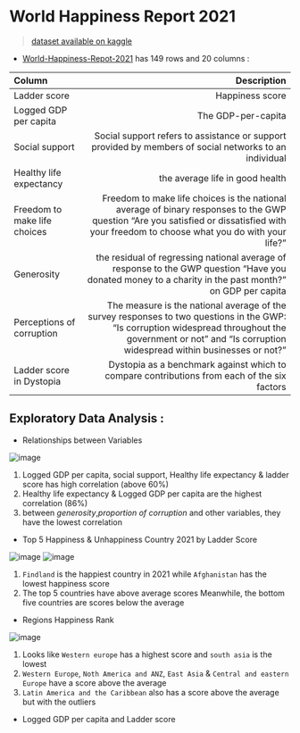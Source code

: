 # World Happiness Report 2021


> [dataset available on kaggle](https://www.kaggle.com/)


* [World-Happiness-Repot-2021](https://www.kaggle.com/ajaypalsinghlo/world-happiness-report-2021) has 149 rows and 20 columns :

| Column | Description |
| :- | -: |
|Ladder score |Happiness score |
|Logged GDP per capita |The GDP-per-capita|
|Social support|Social support refers to assistance or support provided by members of social networks to an individual|
|Healthy life expectancy| the average life in good health|
|Freedom to make life choices | Freedom to make life choices is the national average of binary responses to the GWP question “Are you satisfied or dissatisfied with your freedom to choose what you do with your life?”|
|Generosity | the residual of regressing national average of response to the GWP question “Have you donated money to a charity in the past month?” on GDP per capita|
|Perceptions of corruption |The measure is the national average of the survey responses to two questions in the GWP: “Is corruption widespread throughout the government or not” and “Is corruption widespread within businesses or not?”|
|Ladder score in Dystopia |Dystopia as a benchmark against which to compare contributions from each of the six factors|




## Exploratory Data Analysis :

* Relationships between Variables

![image](https://user-images.githubusercontent.com/71708747/150448470-74151322-99c5-42b4-94d9-5d7a0c33d6a0.png)

1. Logged GDP per capita, social support, Healthy life expectancy  & ladder score has  high correlation (above 60%)
2. Healthy life expectancy & Logged GDP per capita are the highest correlation (86%)
3. between *generosity*,*proportion of corruption* and other variables, they have the lowest correlation



* Top 5 Happiness & Unhappiness Country 2021 by Ladder Score

![image](https://user-images.githubusercontent.com/71708747/150448637-18ae317c-0029-47de-8266-ca6e1ee3630e.png)
![image](https://user-images.githubusercontent.com/71708747/150448658-90eef58a-0d0b-4331-86ed-23651317412c.png)

1. `Findland` is the happiest country in 2021 while `Afghanistan` has the lowest happiness score
2. The top 5 countries have above average scores Meanwhile, the bottom five countries are scores below the average


* Regions Happiness Rank 

![image](https://user-images.githubusercontent.com/71708747/150448758-635035ea-3a80-4783-a629-477a1e465f88.png)

1. Looks like `Western europe` has a highest score and `south asia` is the lowest
2. `Western Europe`, `Noth America and ANZ`, `East Asia` & `Central and eastern Europe` have a score above the average
3. `Latin America and the Caribbean` also has a score above the average but with the outliers



*  Logged GDP per capita and Ladder score




 
